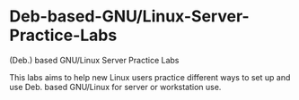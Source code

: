 # Deb-based-GNU/Linux-Server-Practice-Labs
(Deb.) based GNU/Linux Server Practice Labs

This labs aims to help new Linux users practice different ways to set up and use Deb. based GNU/Linux for server or workstation use.

